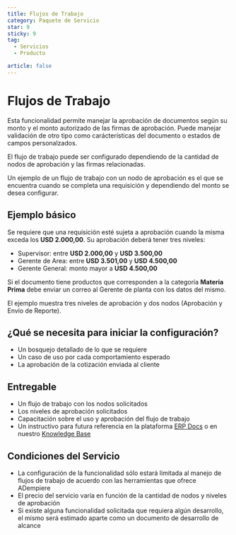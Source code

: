 ```yaml
---
title: Flujos de Trabajo
category: Paquete de Servicio
star: 9
sticky: 9
tag:
  - Servicios
  - Producto

article: false
---
```

# Flujos de Trabajo

Esta funcionalidad permite manejar la aprobación de documentos según su monto y el monto autorizado de las firmas de aprobación.
Puede manejar validación de otro tipo como carácterísticas del documento o estados de campos personalzados.

El flujo de trabajo puede ser configurado dependiendo de la cantidad de nodos de aprobación y las firmas relacionadas.

Un ejemplo de un flujo de trabajo con un nodo de aprobación es el que se encuentra cuando se completa una requisición y dependiendo del monto se desea configurar.

## Ejemplo básico

Se requiere que una requisición esté sujeta a aprobación cuando la misma exceda los **USD 2.000,00**. Su aprobación deberá tener tres niveles:

- Supervisor: entre **USD 2.000,00** y **USD 3.500,00**
- Gerente de Area: entre **USD 3.501,00** y **USD 4.500,00**
- Gerente General: monto mayor a **USD 4.500,00**

Si el documento tiene productos que corresponden a la categoría **Materia Prima** debe enviar un correo al Gerente de planta con los datos del mismo.

El ejemplo muestra tres niveles de aprobación y dos nodos (Aprobación y Envío de Reporte).

## ¿Qué se necesita para iniciar la configuración?

- Un bosquejo detallado de lo que se requiere
- Un caso de uso por cada comportamiento esperado
- La aprobación de la cotización enviada al cliente

## Entregable

- Un flujo de trabajo con los nodos solicitados
- Los niveles de aprobación solicitados
- Capacitación sobre el uso y aprobación del flujo de trabajo
- Un instructivo para futura referencia en la plataforma [ERP Docs](https://ayuda.solopapp.com/) o en nuestro [Knowledge Base](https://stackoverflow.com/c/erpya-customers/questions)

## Condiciones del Servicio

- La configuración de la funcionalidad sólo estará limitada al manejo de flujos de trabajo de acuerdo con las herramientas que ofrece ADempiere
- El precio del servicio varía en función de la cantidad de nodos y niveles de aprobación
- Si existe alguna funcionalidad solicitada que requiera algún desarrollo, el mismo será estimado aparte como un documento de desarrollo de alcance
